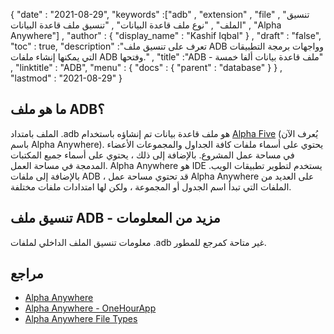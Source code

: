 {
  "date" : "2021-08-29",
  "keywords" :["adb" , "extension" , "file" , "تنسيق الملف" , "نوع ملف قاعدة البيانات" , "تنسيق ملف قاعدة البيانات" , "Alpha Anywhere"] ,
  "author" : {
    "display_name" : "Kashif Iqbal"
} ,
  "draft" : "false",
  "toc" : true,
  "description" :"تعرف على تنسيق ملف ADB وواجهات برمجة التطبيقات التي يمكنها إنشاء ملفات ADB وفتحها." ,
  "title" :"ADB - ملف قاعدة بيانات ألفا خمسة" ,
  "linktitle" : "ADB",
  "menu" : {
    "docs" : {
      "parent" : "database"
}
} ,
  "lastmod" : "2021-08-29"
}

## ما هو ملف ADB؟

الملف بامتداد .adb هو ملف قاعدة بيانات تم إنشاؤه باستخدام [Alpha Five](https://www.alphasoftware.com/) (يُعرف الآن باسم Alpha Anywhere). يحتوي على أسماء ملفات كافة الجداول والمجموعات الأعضاء في مساحة عمل المشروع. بالإضافة إلى ذلك ، يحتوي على أسماء جميع المكتبات المدمجة في مساحة العمل. Alpha Anywhere هو IDE يستخدم لتطوير تطبيقات الويب. بالإضافة إلى ملفات ADB ، قد تحتوي مساحة عمل Alpha Anywhere على العديد من الملفات التي تبدأ اسم الجدول أو المجموعة ، ولكن لها امتدادات ملفات مختلفة.

## تنسيق ملف ADB - مزيد من المعلومات

معلومات تنسيق الملف الداخلي لملفات .adb غير متاحة كمرجع للمطور.

## مراجع

* [Alpha Anywhere](https://www.alphasoftware.com/)
* [Alpha Anywhere - OneHourApp](https://github.com/alphaanywhere/OneHourApp)
* [Alpha Anywhere File Types](https://documentation.alphasoftware.com/documentation/pages/Guides/Desktop/Design/Data/Set/Alpha٪20Anywhere٪20File٪20Types.xml)

